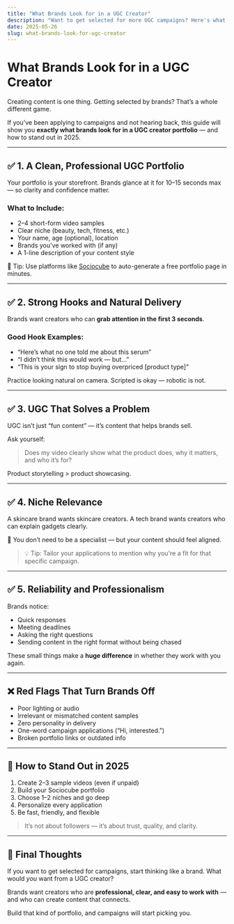 ```yaml
---
title: "What Brands Look for in a UGC Creator"
description: "Want to get selected for more UGC campaigns? Here's what brands are really looking for in a UGC creator portfolio—and how to stand out in 2025."
date: 2025-05-26
slug: what-brands-look-for-ugc-creator
---
```


# What Brands Look for in a UGC Creator

Creating content is one thing. Getting selected by brands? That’s a whole different game.

If you’ve been applying to campaigns and not hearing back, this guide will show you **exactly what brands look for in a UGC creator portfolio** — and how to stand out in 2025.

---

## ✅ 1. A Clean, Professional UGC Portfolio

Your portfolio is your storefront. Brands glance at it for 10–15 seconds max — so clarity and confidence matter.

### What to Include:
- 2–4 short-form video samples
- Clear niche (beauty, tech, fitness, etc.)
- Your name, age (optional), location
- Brands you've worked with (if any)
- A 1-line description of your content style

📌 Tip: Use platforms like [Sociocube](https://sociocube.com) to auto-generate a free portfolio page in minutes.

---

## ✅ 2. Strong Hooks and Natural Delivery

Brands want creators who can **grab attention in the first 3 seconds**.

### Good Hook Examples:
- “Here’s what no one told me about this serum”
- “I didn’t think this would work — but…”
- “This is your sign to stop buying overpriced [product type]”

Practice looking natural on camera. Scripted is okay — robotic is not.

---

## ✅ 3. UGC That Solves a Problem

UGC isn’t just “fun content” — it’s content that helps brands sell.

Ask yourself:
> Does my video clearly show what the product does, why it matters, and who it’s for?

Product storytelling > product showcasing.

---

## ✅ 4. Niche Relevance

A skincare brand wants skincare creators. A tech brand wants creators who can explain gadgets clearly.

📌 You don’t need to be a specialist — but your content should feel aligned.

> 💡 Tip: Tailor your applications to mention why you're a fit for that specific campaign.

---

## ✅ 5. Reliability and Professionalism

Brands notice:
- Quick responses
- Meeting deadlines
- Asking the right questions
- Sending content in the right format without being chased

These small things make a **huge difference** in whether they work with you again.

---

## ❌ Red Flags That Turn Brands Off

- Poor lighting or audio
- Irrelevant or mismatched content samples
- Zero personality in delivery
- One-word campaign applications (“Hi, interested.”)
- Broken portfolio links or outdated info

---

## 🧠 How to Stand Out in 2025

1. Create 2–3 sample videos (even if unpaid)
2. Build your Sociocube portfolio
3. Choose 1–2 niches and go deep
4. Personalize every application
5. Be fast, friendly, and flexible

> It’s not about followers — it’s about trust, quality, and clarity.

---

## 🏁 Final Thoughts

If you want to get selected for campaigns, start thinking like a brand. What would *you* want from a UGC creator?

Brands want creators who are **professional, clear, and easy to work with** — and who can create content that connects.

Build that kind of portfolio, and campaigns will start picking you.
